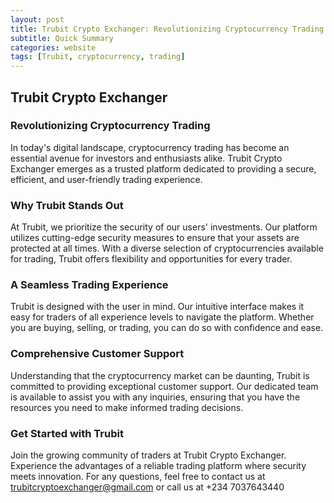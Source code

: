 ```yaml
---
layout: post
title: Trubit Crypto Exchanger: Revolutionizing Cryptocurrency Trading
subtitle: Quick Summary
categories: website
tags: [Trubit, cryptocurrency, trading]
---
```


## Trubit Crypto Exchanger

### Revolutionizing Cryptocurrency Trading

In today's digital landscape, cryptocurrency trading has become an essential avenue for investors and enthusiasts alike. Trubit Crypto Exchanger emerges as a trusted platform dedicated to providing a secure, efficient, and user-friendly trading experience.

### Why Trubit Stands Out

At Trubit, we prioritize the security of our users' investments. Our platform utilizes cutting-edge security measures to ensure that your assets are protected at all times. With a diverse selection of cryptocurrencies available for trading, Trubit offers flexibility and opportunities for every trader.

### A Seamless Trading Experience

Trubit is designed with the user in mind. Our intuitive interface makes it easy for traders of all experience levels to navigate the platform. Whether you are buying, selling, or trading, you can do so with confidence and ease.

### Comprehensive Customer Support

Understanding that the cryptocurrency market can be daunting, Trubit is committed to providing exceptional customer support. Our dedicated team is available to assist you with any inquiries, ensuring that you have the resources you need to make informed trading decisions.

### Get Started with Trubit

Join the growing community of traders at Trubit Crypto Exchanger. Experience the advantages of a reliable trading platform where security meets innovation. For any questions, feel free to contact us at [trubitcryptoexchanger@gmail.com](mailto:trubitcryptoexchanger@gmail.com) or call us at +234 7037643440
